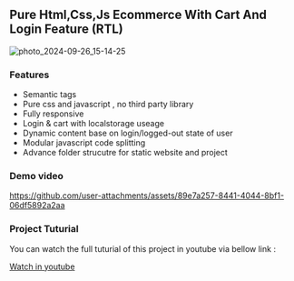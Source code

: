 ## Pure Html,Css,Js Ecommerce With Cart And Login Feature (RTL)

![photo_2024-09-26_15-14-25](https://github.com/user-attachments/assets/0c788e85-336c-4c52-8d9e-ab064bdeb683)


### Features

- Semantic tags
- Pure css and javascript , no third party library
- Fully responsive
- Login & cart with localstorage useage
- Dynamic content base on login/logged-out state of user
- Modular javascript code splitting
- Advance folder strucutre for static website and project

### Demo video

https://github.com/user-attachments/assets/89e7a257-8441-4044-8bf1-06df5892a2aa

### Project Tuturial
You can watch the full tuturial of this project in youtube via bellow link : 

[Watch in youtube](https://www.youtube.com/watch?v=t4Wfu_lQlCM/)

